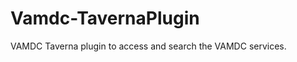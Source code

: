Vamdc-TavernaPlugin
===================

VAMDC Taverna plugin to access and search the VAMDC services.

